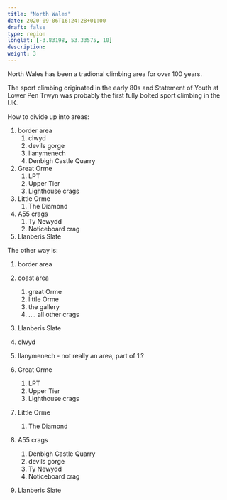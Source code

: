 ```yaml
---
title: "North Wales"
date: 2020-09-06T16:24:28+01:00
draft: false
type: region
longlat: [-3.83198, 53.33575, 10]
description:
weight: 3
---
```


North Wales has been a tradional climbing area for over 100 years.

The sport climbing originated in the early 80s and Statement of Youth at Lower Pen Trwyn was probably the first fully bolted sport climbing in the UK.

How to divide up into areas:

1. border area
   1. clwyd
   2. devils gorge
   3. llanymenech
   4. Denbigh Castle Quarry
2. Great Orme
   1. LPT
   2. Upper Tier
   3. Lighthouse crags
3. Little Orme
   1. The Diamond
4. A55 crags
   1. Ty Newydd
   2. Noticeboard crag
5. Llanberis Slate

The other way is:

1. border area
2. coast area
   1. great Orme
   2. little Orme
   3. the gallery
   4. .... all other crags
3. Llanberis Slate



1. clwyd
2. llanymenech - not really an area, part of 1.?
3. Great Orme
   1. LPT
   2. Upper Tier
   3. Lighthouse crags
4. Little Orme
   1. The Diamond
5. A55 crags
   1. Denbigh Castle Quarry
   2. devils gorge
   3. Ty Newydd
   4. Noticeboard crag
6. Llanberis Slate